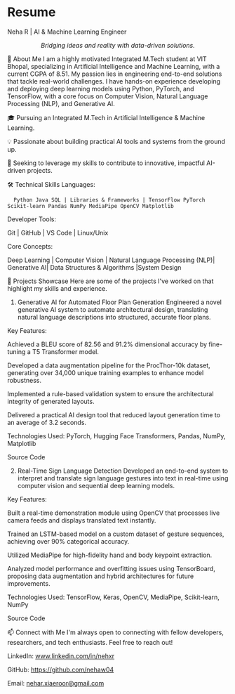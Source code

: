 # Resume
Neha R | AI & Machine Learning Engineer
<p align="center">
<em>Bridging ideas and reality with data-driven solutions.</em>
</p>

👋 About Me
I am a highly motivated Integrated M.Tech student at VIT Bhopal, specializing in Artificial Intelligence and Machine Learning, with a current CGPA of 8.51. My passion lies in engineering end-to-end solutions that tackle real-world challenges. I have hands-on experience developing and deploying deep learning models using Python, PyTorch, and TensorFlow, with a core focus on Computer Vision, Natural Language Processing (NLP), and Generative AI.

🎓 Pursuing an Integrated M.Tech in Artificial Intelligence & Machine Learning.

💡 Passionate about building practical AI tools and systems from the ground up.

🚀 Seeking to leverage my skills to contribute to innovative, impactful AI-driven projects.

🛠️ Technical Skills
    Languages:

      Python Java SQL | Libraries & Frameworks | TensorFlow PyTorch Scikit-learn Pandas NumPy MediaPipe OpenCV Matplotlib

Developer Tools:

  Git | GitHub | VS Code | Linux/Unix

Core Concepts:

  Deep Learning | Computer Vision | Natural Language Processing (NLP)| Generative AI| Data Structures & Algorithms |System Design

🚀 Projects Showcase
Here are some of the projects I've worked on that highlight my skills and experience.

1. Generative AI for Automated Floor Plan Generation
Engineered a novel generative AI system to automate architectural design, translating natural language descriptions into structured, accurate floor plans.

Key Features:

Achieved a BLEU score of 82.56 and 91.2% dimensional accuracy by fine-tuning a T5 Transformer model.

Developed a data augmentation pipeline for the ProcThor-10k dataset, generating over 34,000 unique training examples to enhance model robustness.

Implemented a rule-based validation system to ensure the architectural integrity of generated layouts.

Delivered a practical AI design tool that reduced layout generation time to an average of 3.2 seconds.

Technologies Used: PyTorch, Hugging Face Transformers, Pandas, NumPy, Matplotlib

Source Code

2. Real-Time Sign Language Detection
Developed an end-to-end system to interpret and translate sign language gestures into text in real-time using computer vision and sequential deep learning models.

Key Features:

Built a real-time demonstration module using OpenCV that processes live camera feeds and displays translated text instantly.

Trained an LSTM-based model on a custom dataset of gesture sequences, achieving over 90% categorical accuracy.

Utilized MediaPipe for high-fidelity hand and body keypoint extraction.

Analyzed model performance and overfitting issues using TensorBoard, proposing data augmentation and hybrid architectures for future improvements.

Technologies Used: TensorFlow, Keras, OpenCV, MediaPipe, Scikit-learn, NumPy

Source Code

📫 Connect with Me
I'm always open to connecting with fellow developers, researchers, and tech enthusiasts. Feel free to reach out!

LinkedIn: www.linkedin.com/in/nehxr

GitHub: https://github.com/nehaw04

Email: nehar.xiaeroor@gmail.com
